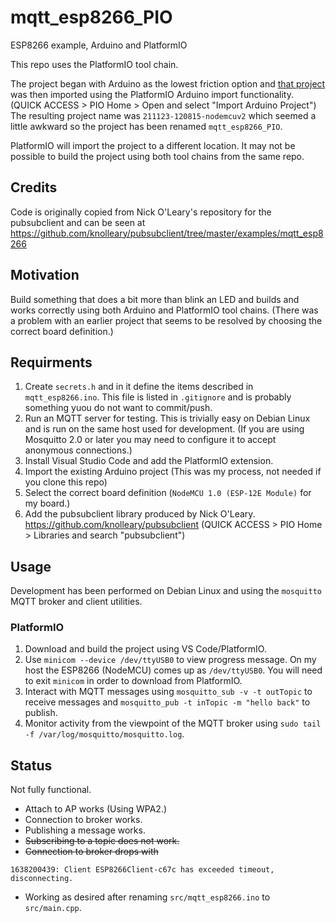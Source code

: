 # mqtt_esp8266_PIO

ESP8266 example, Arduino and PlatformIO

This repo uses the PlatformIO tool chain.

The project began with Arduino as the lowest friction option and [that project](https://github.com/HankB/mqtt_esp8266) was then imported using the PlatformIO Arduino import functionality. (QUICK ACCESS > PIO Home > Open and select "Import Arduino Project") The resulting project name was `211123-120815-nodemcuv2` which seemed a little awkward so the project has been renamed `mqtt_esp8266_PIO`. 

PlatformIO will import the project to a different location. It may not be possible to build the project using both tool chains from the same repo.

## Credits

Code is originally copied from Nick O'Leary's repository for the pubsubclient and can be seen at https://github.com/knolleary/pubsubclient/tree/master/examples/mqtt_esp8266

## Motivation

Build something that does a bit more than blink an LED and builds and works correctly using both Arduino and PlatformIO tool chains. (There was a problem with an earlier project that seems to be resolved by choosing the correct board definition.)

## Requirments

1. Create `secrets.h` and in it define the items described in `mqtt_esp8266.ino`. This file is listed in `.gitignore` and is probably something yuou do not want to commit/push.
1. Run an MQTT server for testing. This is trivially easy on Debian Linux and is run on the same host used for development. (If you are using Mosquitto 2.0 or later you may need to configure it to accept anonymous connections.)
1. Install Visual Studio Code and add the PlatformIO extension.
1. Import the existing Arduino project (This was my process, not needed if you clone this repo)
1. Select the correct board definition (`NodeMCU 1.0 (ESP-12E Module)` for my board.)
1. Add the pubsubclient library produced by Nick O'Leary. <https://github.com/knolleary/pubsubclient> (QUICK ACCESS > PIO Home > Libraries and search "pubsubclient")

## Usage

Development has been performed on Debian Linux and using the `mosquitto` MQTT broker and client utilities.

### PlatformIO

1. Download and build the project using VS Code/PlatformIO. 
1. Use `minicom --device /dev/ttyUSB0` to view progress message. On my host the ESP8266 (NodeMCU) comes up as `/dev/ttyUSB0`. You will need to exit `minicom` in order to download from PlatformIO.
1. Interact with MQTT messages using `mosquitto_sub -v -t outTopic` to receive messages and `mosquitto_pub -t inTopic -m "hello back"` to publish. 
1. Monitor activity from the viewpoint of the MQTT broker using `sudo tail -f /var/log/mosquitto/mosquitto.log`.

## Status

Not fully functional.

* Attach to AP works (Using WPA2.)
* Connection to broker works.
* Publishing a message works.
* ~~Subscribing to a topic does not work.~~
* ~~Connection to broker drops with~~

```text
1638200439: Client ESP8266Client-c67c has exceeded timeout, disconnecting.
```

* Working as desired after renaming `src/mqtt_esp8266.ino` to `src/main.cpp`.
